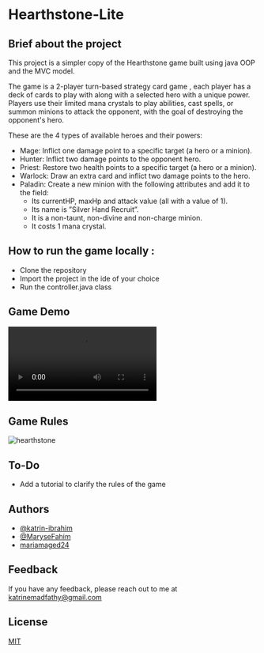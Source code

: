 # Hearthstone-Lite

## Brief about the project
This project is a simpler copy of the Hearthstone game built using java OOP and the MVC model.

The game is a 2-player turn-based strategy card game , each player has a deck of cards to play with along with a selected hero with a unique power.
Players use their limited mana crystals to play abilities, cast spells, or summon minions to attack the opponent, with the goal of destroying the opponent's hero.

These are the 4 types of available heroes and their powers:
- Mage: Inflict one damage point to a specific target (a hero or a minion).
- Hunter: Inflict two damage points to the opponent hero.
- Priest: Restore two health points to a specific target (a hero or a minion).
- Warlock: Draw an extra card and inflict two damage points to the hero.
- Paladin: Create a new minion with the following attributes and add it to the field:
   - Its currentHP, maxHp and attack value (all with a value of 1).
   - Its name is ”Silver Hand Recruit”.
   - It is a non-taunt, non-divine and non-charge minion.
   - It costs 1 mana crystal.


## How to run the game locally :
- Clone the repository 
- Import the project in the ide of your choice
- Run the controller.java class


## Game Demo
![Game_Demo](https://user-images.githubusercontent.com/85318392/175085397-6c96ae73-ce4c-4453-9a0a-0cc487695b84.mp4)


## Game Rules
![hearthstone](https://user-images.githubusercontent.com/85318392/175083394-648c8b2b-2fe2-4bb4-bde7-d9131763b1d3.png)


## To-Do
- Add a tutorial to clarify the rules of the game


## Authors
- [@katrin-ibrahim](https://github.com/katrin-ibrahim)
- [@MaryseFahim](https://github.com/MaryseFahim)
- [mariamaged24](https://github.com/mariamaged24)

## Feedback
If you have any feedback, please reach out to me at katrinemadfathy@gmail.com

## License
[MIT](https://choosealicense.com/licenses/mit/)

